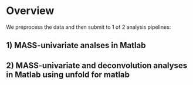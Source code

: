 # Overview

We preprocess the data and then submit to 1 of 2 analysis pipelines:

## 1) MASS-univariate analses in Matlab


## 2) MASS-univariate and deconvolution analyses in Matlab using unfold for matlab


